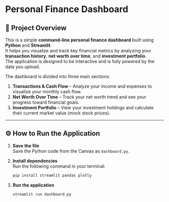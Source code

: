 # Personal Finance Dashboard

## 📌 Project Overview
This is a simple **command-line personal finance dashboard** built using **Python** and **Streamlit**.  
It helps you visualize and track key financial metrics by analyzing your **transaction history**, **net worth over time**, and **investment portfolio**.  
The application is designed to be interactive and is fully powered by the data you upload.

The dashboard is divided into three main sections:

1. **Transactions & Cash Flow** – Analyze your income and expenses to visualize your monthly cash flow.  
2. **Net Worth Over Time** – Track your net worth trend and see your progress toward financial goals.  
3. **Investment Portfolio** – View your investment holdings and calculate their current market value (mock stock prices).  

---

## ⚙️ How to Run the Application

1. **Save the file**  
   Save the Python code from the Canvas as `dashboard.py`.

2. **Install dependencies**  
   Run the following command in your terminal:  
   ```bash
   pip install streamlit pandas plotly
3. **Run the application**
    ```bash
    streamlit run dashboard.py